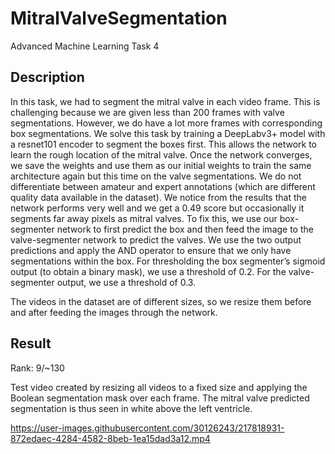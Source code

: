 # MitralValveSegmentation
Advanced Machine Learning Task 4

## Description

In this task, we had to segment the mitral valve in each video frame. This is challenging because we are given less than 200 frames with valve segmentations. However, we do have a lot more frames with corresponding box segmentations. We solve this task by training a DeepLabv3+ model with a resnet101 encoder to segment the boxes first. This allows the network to learn the rough location of the mitral valve.
Once the network converges, we save the weights and use them as our initial weights to train the same architecture again but this time on the valve segmentations. We do not differentiate between amateur and expert annotations (which are different quality data available in the dataset).
We notice from the results that the network performs very well and we get a 0.49 score but occasionally it segments far away pixels as mitral valves. To fix this, we use our box-segmenter network to first predict the box and then feed the image to the valve-segmenter network to predict the valves. We use the two output predictions and apply the AND operator to ensure that we only have segmentations within the box.
For thresholding the box segmenter’s sigmoid output (to obtain a binary mask), we use a threshold of 0.2. For the valve-segmenter output, we use a threshold of 0.3.

The videos in the dataset are of different sizes, so we resize them before and after feeding the images through the network.

## Result

Rank: 9/~130

Test video created by resizing all videos to a fixed size and applying the Boolean segmentation mask over each frame. The mitral valve predicted segmentation is thus seen in white above the left ventricle.

https://user-images.githubusercontent.com/30126243/217818931-872edaec-4284-4582-8beb-1ea15dad3a12.mp4

